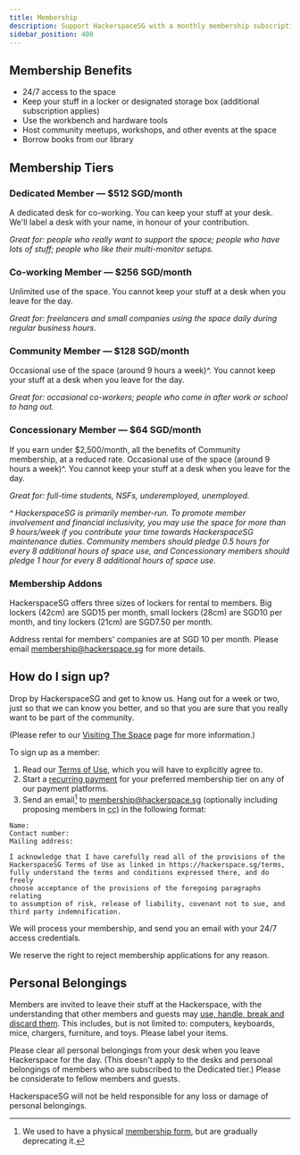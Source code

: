 ```yaml
---
title: Membership
description: Support HackerspaceSG with a monthly membership subscription.
sidebar_position: 400
---
```


## Membership Benefits

- 24/7 access to the space
- Keep your stuff in a locker or designated storage box (additional subscription applies) 
- Use the workbench and hardware tools
- Host community meetups, workshops, and other events at the space
- Borrow books from our library

## Membership Tiers

### Dedicated Member &mdash; $512 SGD/month

A dedicated desk for co-working. You can keep your stuff at your desk. We'll label a desk with your name, in honour of your contribution.

_Great for: people who really want to support the space; people who have lots of stuff; people who like their multi-monitor setups._

### Co-working Member &mdash; $256 SGD/month

Unlimited use of the space. You cannot keep your stuff at a desk when you leave for the day.

_Great for: freelancers and small companies using the space daily during regular business hours._

### Community Member &mdash; $128 SGD/month

Occasional use of the space (around 9 hours a week)^. You cannot keep your stuff at a desk when you leave for the day.

_Great for: occasional co-workers; people who come in after work or school to hang out._

### Concessionary Member &mdash; $64 SGD/month

If you earn under $2,500/month, all the benefits of Community membership, at a reduced rate. Occasional use of the space (around 9 hours a week)^. You cannot keep your stuff at a desk when you leave for the day.

_Great for: full-time students, NSFs, underemployed, unemployed._

_^ HackerspaceSG is primarily member-run. To promote member involvement and financial inclusivity, you may use the space for more than 9 hours/week if you contribute your time towards HackerspaceSG maintenance duties. Community members should pledge 0.5 hours for every 8 additional hours of space use, and Concessionary members should pledge 1 hour for every 8 additional hours of space use._

### Membership Addons

HackerspaceSG offers three sizes of lockers for rental to members. Big lockers (42cm) are SGD15 per month, small lockers (28cm) are SGD10 per month, and tiny lockers (21cm) are SGD7.50 per month.

Address rental for members' companies are at SGD 10 per month. Please email <membership@hackerspace.sg> for more details.

## How do I sign up?

Drop by HackerspaceSG and get to know us. Hang out for a week or two, just so that we can know you better, and so that you are sure that you really want to be part of the community.

(Please refer to our [Visiting The Space](visiting) page for more information.)

To sign up as a member:

1. Read our [Terms of Use](terms), which you will have to explicitly agree to.
1. Start a [recurring payment](payment) for your preferred membership tier on any of our payment platforms.
1. Send an email[^1] to [membership@hackerspace.sg](mailto:membership@hackerspace.sg?subject=HackerspaceSG%20Membership) (optionally including proposing members in <abbr title="Carbon copy">cc</abbr>) in the following format:
<!-- Markdown requires a tag to end a list -->

```
Name:
Contact number:
Mailing address:

I acknowledge that I have carefully read all of the provisions of the
HackerspaceSG Terms of Use as linked in https://hackerspace.sg/terms,
fully understand the terms and conditions expressed there, and do freely
choose acceptance of the provisions of the foregoing paragraphs relating
to assumption of risk, release of liability, covenant not to sue, and
third party indemnification.
```

We will process your membership, and send you an email with your 24/7 access credentials.

We reserve the right to reject membership applications for any reason.

## Personal Belongings

Members are invited to leave their stuff at the Hackerspace, with the understanding that other members and guests may [use, handle, break and discard them](http://hackerspaces.org/wiki/The_Old_Hardware_Pattern). This includes, but is not limited to: computers, keyboards, mice, chargers, furniture, and toys. Please label your items.

Please clear all personal belongings from your desk when you leave Hackerspace for the day. (This doesn't apply to the desks and personal belongings of members who are subscribed to the Dedicated tier.) Please be considerate to fellow members and guests.

HackerspaceSG will not be held responsible for any loss or damage of personal belongings.

[^1]: We used to have a physical [membership form](https://hackerspace.sg/membership/MembershipAgreement.pdf), but are gradually deprecating it.
